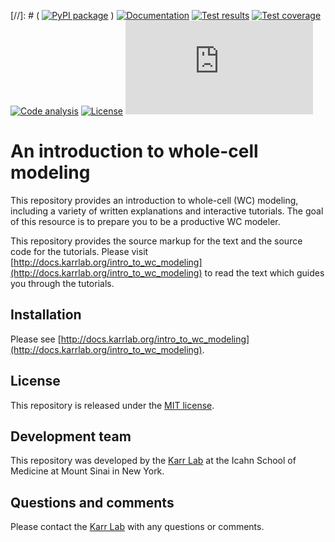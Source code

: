 [//]: # ( [![PyPI package](https://img.shields.io/pypi/v/intro_to_wc_modeling.svg)](https://pypi.python.org/pypi/intro_to_wc_modeling) )
[![Documentation](https://img.shields.io/badge/docs-latest-green.svg)](http://docs.karrlab.org/intro_to_wc_modeling)
[![Test results](https://circleci.com/gh/KarrLab/intro_to_wc_modeling.svg?style=shield)](https://circleci.com/gh/KarrLab/intro_to_wc_modeling)
[![Test coverage](https://coveralls.io/repos/github/KarrLab/intro_to_wc_modeling/badge.svg)](https://coveralls.io/github/KarrLab/intro_to_wc_modeling)
[![Code analysis](https://api.codeclimate.com/v1/badges/b2a33e172ec162ea4b6b/maintainability)](https://codeclimate.com/github/KarrLab/intro_to_wc_modeling)
[![License](https://img.shields.io/github/license/KarrLab/intro_to_wc_modeling.svg)](LICENSE)
![Analytics](https://ga-beacon.appspot.com/UA-86759801-1/intro_to_wc_modeling/README.md?pixel)

# An introduction to whole-cell modeling

This repository provides an introduction to whole-cell (WC) modeling, including a variety of written explanations and interactive tutorials. The goal of this resource is to prepare you to be a productive WC modeler. 

This repository provides the source markup for the text and the source code for the tutorials. Please visit [http://docs.karrlab.org/intro_to_wc_modeling](http://docs.karrlab.org/intro_to_wc_modeling) to read the text which guides you through the tutorials.

## Installation
Please see [http://docs.karrlab.org/intro_to_wc_modeling](http://docs.karrlab.org/intro_to_wc_modeling).

## License
This repository is released under the [MIT license](LICENSE).

## Development team
This repository was developed by the [Karr Lab](http://www.karrlab.org) at the Icahn School of Medicine at Mount Sinai in New York.

## Questions and comments
Please contact the [Karr Lab](http://www.karrlab.org) with any questions or comments.
